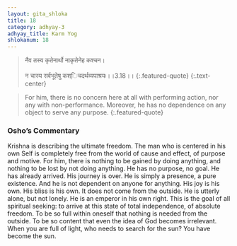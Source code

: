 ```yaml
---
layout: gita_shloka
title: 18
category: adhyay-3
adhyay_title: Karm Yog
shlokanum: 18
---
```


> नैव तस्य कृतेनार्थो नाकृतेनेह कश्चन।<br><br>न चास्य सर्वभूतेषु कश्िचदर्थव्यपाश्रयः।।3.18।।
{:.featured-quote} 
{:.text-center}

> For him, there is no concern here at all with performing action, nor any with non-performance. Moreover, he has no dependence on any object to serve any purpose.
{:.featured-quote}

### Osho’s Commentary
Krishna is describing the ultimate freedom. The man who is centered in his own Self is completely free from the world of cause and effect, of purpose and motive.
For him, there is nothing to be gained by doing anything, and nothing to be lost by not doing anything. He has no purpose, no goal. He has already arrived. His journey is over. He is simply a presence, a pure existence.
And he is not dependent on anyone for anything. His joy is his own. His bliss is his own. It does not come from the outside. He is utterly alone, but not lonely. He is an emperor in his own right.
This is the goal of all spiritual seeking: to arrive at this state of total independence, of absolute freedom. To be so full within oneself that nothing is needed from the outside. To be so content that even the idea of God becomes irrelevant. When you are full of light, who needs to search for the sun? You have become the sun.

